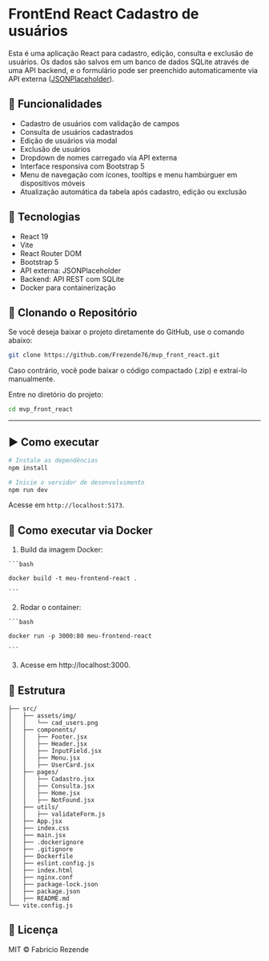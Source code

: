 # FrontEnd React Cadastro de usuários

Esta é uma aplicação React para cadastro, edição, consulta e exclusão de usuários. Os dados são salvos em um banco de dados SQLite através de uma API backend, e o formulário pode ser preenchido automaticamente via API externa ([JSONPlaceholder](https://jsonplaceholder.typicode.com/user)).

## 🔧 Funcionalidades

- Cadastro de usuários com validação de campos
- Consulta de usuários cadastrados
- Edição de usuários via modal
- Exclusão de usuários
- Dropdown de nomes carregado via API externa
- Interface responsiva com Bootstrap 5
- Menu de navegação com ícones, tooltips e menu hambúrguer em dispositivos móveis
- Atualização automática da tabela após cadastro, edição ou exclusão

## 🚀 Tecnologias

- React 19
- Vite
- React Router DOM
- Bootstrap 5
- API externa: JSONPlaceholder
- Backend: API REST com SQLite
- Docker para containerização

## 📌 Clonando o Repositório
Se você deseja baixar o projeto diretamente do GitHub, use o comando abaixo:

```bash
git clone https://github.com/Frezende76/mvp_front_react.git

```

Caso contrário, você pode baixar o código compactado (.zip) e extraí-lo manualmente.

Entre no diretório do projeto:

```bash
cd mvp_front_react
```

---

## ▶️ Como executar

```bash
# Instale as dependências
npm install

# Inicie o servidor de desenvolvimento
npm run dev
```

Acesse em `http://localhost:5173`.

## 🐳 Como executar via Docker

   1.  Build da imagem Docker:

    ```bash

    docker build -t meu-frontend-react .

    ```
   2. Rodar o container:

    ```bash

    docker run -p 3000:80 meu-frontend-react

    ```

   3. Acesse em http://localhost:3000.

## 📂 Estrutura

```
├── src/
│   ├── assets/img/
│   │   └── cad_users.png
│   ├── components/
│   │   ├── Footer.jsx
│   │   ├── Header.jsx
│   │   ├── InputField.jsx
│   │   ├── Menu.jsx
│   │   ├── UserCard.jsx
│   ├── pages/
│   │   ├── Cadastro.jsx
│   │   ├── Consulta.jsx
│   │   ├── Home.jsx
│   │   ├── NotFound.jsx
│   ├── utils/
│   │   ├── validateForm.js
│   ├── App.jsx
│   ├── index.css
│   ├── main.jsx
│   ├── .dockerignore
│   ├── .gitignore
│   ├── Dockerfile
│   ├── eslint.config.js
│   ├── index.html
│   ├── nginx.conf
│   ├── package-lock.json
│   ├── package.json
│   ├── README.md
└── vite.config.js
```

## 📄 Licença

MIT © Fabricio Rezende

